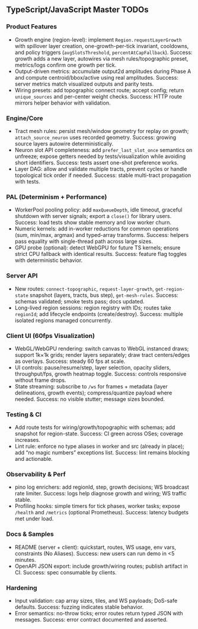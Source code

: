 ## TypeScript/JavaScript Master TODOs

### Product Features
- Growth engine (region-level): implement `Region.requestLayerGrowth` with spillover layer creation, one-growth-per-tick invariant, cooldowns, and policy triggers (`avgSlotsThreshold`, `percentAtCapFallback`). Success: growth adds a new layer, autowires via mesh rules/topographic preset, metrics/logs confirm one growth per tick.
- Output-driven metrics: accumulate output2d amplitudes during Phase A and compute centroid/bbox/active using real amplitudes. Success: server metrics match visualized outputs and parity tests.
- Wiring presets: add topographic connect route; accept config; return `unique_sources` and per-center weight checks. Success: HTTP route mirrors helper behavior with validation.

### Engine/Core
- Tract mesh rules: persist mesh/window geometry for replay on growth; `attach_source_neuron` uses recorded geometry. Success: growing source layers autowire deterministically.
- Neuron slot API completeness: add `prefer_last_slot_once` semantics on unfreeze; expose getters needed by tests/visualization while avoiding short identifiers. Success: tests assert one-shot preference works.
- Layer DAG: allow and validate multiple tracts, prevent cycles or handle topological tick order if needed. Success: stable multi-tract propagation with tests.

### PAL (Determinism + Performance)
- WorkerPool pooling policy: add `maxQueueDepth`, idle timeout, graceful shutdown with server signals; export a `close()` for library users. Success: load tests show stable memory and low worker churn.
- Numeric kernels: add in-worker reductions for common operations (sum, min/max, argmax) and typed-array transforms. Success: helpers pass equality with single-thread path across large sizes.
- GPU probe (optional): detect WebGPU for future TS kernels; ensure strict CPU fallback with identical results. Success: feature flag toggles with deterministic behavior.

### Server API
- New routes: `connect-topographic`, `request-layer-growth`, `get-region-state` snapshot (layers, tracts, bus step), `get-mesh-rules`. Success: schemas validated; smoke tests pass; docs updated.
- Long-lived region sessions: region registry with IDs; routes take `regionId`; add lifecycle endpoints (create/destroy). Success: multiple isolated regions managed concurrently.

### Client UI (60fps Visualization)
- WebGL/WebGPU rendering: switch canvas to WebGL instanced draws; support 1k×1k grids; render layers separately; draw tract centers/edges as overlays. Success: steady 60 fps at scale.
- UI controls: pause/resume/step, layer selection, opacity sliders, throughput/fps, growth heatmap toggle. Success: controls responsive without frame drops.
- State streaming: subscribe to `/ws` for frames + metadata (layer delineations, growth events); compress/quantize payload where needed. Success: no visible stutter; message sizes bounded.

### Testing & CI
- Add route tests for wiring/growth/topographic with schemas; add snapshot for region-state. Success: CI green across OSes; coverage increases.
- Lint rule: enforce no type aliases in worker and src (already in place); add “no magic numbers” exceptions list. Success: lint remains blocking and actionable.

### Observability & Perf
- pino log enrichers: add regionId, step, growth decisions; WS broadcast rate limiter. Success: logs help diagnose growth and wiring; WS traffic stable.
- Profiling hooks: simple timers for tick phases, worker tasks; expose `/health` and `/metrics` (optional Prometheus). Success: latency budgets met under load.

### Docs & Samples
- README (server + client): quickstart, routes, WS usage, env vars, constraints (No Aliases). Success: new users can run demo in <5 minutes.
- OpenAPI JSON export: include growth/wiring routes; publish artifact in CI. Success: spec consumable by clients.

### Hardening
- Input validation: cap array sizes, tiles, and WS payloads; DoS-safe defaults. Success: fuzzing indicates stable behavior.
- Error semantics: no-throw ticks; error routes return typed JSON with messages. Success: error contract documented and asserted.
